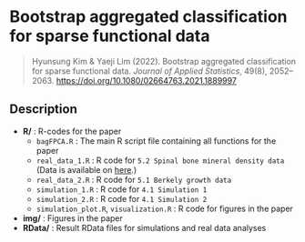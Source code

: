 # Bootstrap aggregated classification for sparse functional data

> Hyunsung Kim & Yaeji Lim (2022). Bootstrap aggregated classification for sparse functional data. *Journal of Applied Statistics*, 49(8), 2052–2063. https://doi.org/10.1080/02664763.2021.1889997


## Description
- **R/** : R-codes for the paper
  - `bagFPCA.R` : The main R script file containing all functions for the paper
  - `real_data_1.R` : R code for `5.2 Spinal bone mineral density data` (Data is available on [here](https://web.stanford.edu/~hastie/ElemStatLearn/).)
  - `real_data_2.R` : R code for `5.1 Berkely growth data`
  - `simulation_1.R` : R code for `4.1 Simulation 1`
  - `simulation_2.R` : R code for `4.1 Simulation 2`
  - `simulation_plot.R`, `visualization.R` : R code for figures in the paper
- **img/** : Figures in the paper
- **RData/** : Result RData files for simulations and real data analyses
